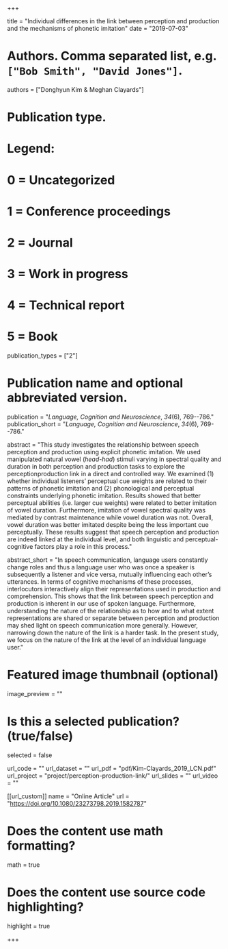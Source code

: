 +++

title = "Individual differences in the link between perception and production and the mechanisms of phonetic imitation"
date = "2019-07-03"

# Authors. Comma separated list, e.g. `["Bob Smith", "David Jones"]`.
authors = ["Donghyun Kim & Meghan Clayards"]

# Publication type.
# Legend:
# 0 = Uncategorized
# 1 = Conference proceedings
# 2 = Journal
# 3 = Work in progress
# 4 = Technical report
# 5 = Book
publication_types = ["2"]

# Publication name and optional abbreviated version.
publication = "*Language, Cognition and Neuroscience*, *34*(6), 769--786."
publication_short = "*Language, Cognition and Neuroscience*, *34*(6), 769--786."


abstract = "This study investigates the relationship between speech perception and production using explicit phonetic imitation. We used manipulated natural vowel (*head-had*) stimuli varying in spectral quality and duration in both perception and production tasks to explore the perceptionproduction link in a direct and controlled way. We examined (1) whether individual listeners’ perceptual cue weights are related to their patterns of phonetic imitation and (2) phonological and perceptual constraints underlying phonetic imitation. Results showed that better perceptual abilities (i.e. larger cue weights) were related to better imitation of vowel duration. Furthermore, imitation of vowel spectral quality was mediated by contrast maintenance while vowel duration was not. Overall, vowel duration was better imitated despite being the less important cue perceptually. These results suggest that speech perception and production are indeed linked at the individual level, and both linguistic and perceptual-cognitive factors play a role in this process."

abstract_short = "In speech communication, language users constantly change roles and thus a language user who was once a speaker is subsequently a listener and vice versa, mutually influencing each other’s utterances. In terms of cognitive mechanisms of these processes, interlocutors interactively align their representations used in production and comprehension. This shows that the link between speech perception and production is inherent in our use of spoken language. Furthermore, understanding the nature of the relationship as to how and to what extent representations are shared or separate between perception and production may shed light on speech communication more generally. However, narrowing down the nature of the link is a harder task. In the present study, we focus on the nature of the link at the level of an individual language user."

# Featured image thumbnail (optional)
image_preview = ""

# Is this a selected publication? (true/false)
selected = false

url_code = ""
url_dataset = ""
url_pdf = "pdf/Kim-Clayards_2019_LCN.pdf"
url_project = "project/perception-production-link/"
url_slides = ""
url_video = ""

[[url_custom]]
name = "Online Article"
url = "https://doi.org/10.1080/23273798.2019.1582787"

# Does the content use math formatting?
math = true
# Does the content use source code highlighting?
highlight = true

+++
